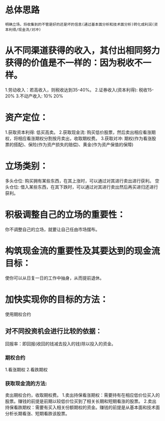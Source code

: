 # 总体思路
    明确立场，将收集到的不管是好的还是坏的信息(通过基本面分析和技术面分析)转化成利润(资本利得/现金流/对冲)
# 从不同渠道获得的收入，其付出相同努力获得的价值是不一样的：因为税收不一样。
1.劳动收入：若高收入，则税收达到35-40%。
2.证券收入(资本利得): 税收15-20%
3.不动产收入: 10% 20%

# 资产定位：
1.获取资本利得: 低买高卖。
2.获取现金流: 购买低价股票，然后卖出相应看涨期权，将相应看涨期权分割按月卖出，收取期权费。
3.获取对冲: 期权(作为看涨股票的搭配)、保险(作为资产损失的赔偿)、黄金(作为资产保值的保障)

# 立场类别：
多头仓位: 购买拥有某些东西，在其上涨时，可以通过对其进行卖出进行获利。
空头仓位: 借入某些东西，在其下跌时，可以通过对其进行卖出然后再买进归还进行获利。

# 积极调整自己的立场的重要性：
你不调整自己的立场，就要让自己任由市场摆布。

# 构筑现金流的重要性及其要达到的现金流目标：
使你可以从日复一日的工作中抽身，从而提前退休。

# 加快实现你的目标的方法：
使用期权合约

## 对不同投资机会进行比较的依据：
回报率：即回报(收回的钱减去投入的钱)除以投入的资金。

### 期权合约
1.看涨期权
2.看跌期权

### 获取现金流的方法: 
卖出期权合约，收取期权费。
1.卖出持保看涨期权：需要持有在相应低价位买入的股票。赚钱的前提是前期以较低价位买到了相关长期和短期看涨的股票。
2.卖出持保看跌期权：需要有买入相关份额期权的资金。赚钱的前提是从基本面和技术面分析长期看涨、短期看跌该股票。





